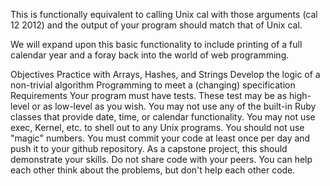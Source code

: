 This is functionally equivalent to calling Unix cal with those arguments (cal 12 2012) and the output of your program should match that of Unix cal.

We will expand upon this basic functionality to include printing of a full calendar year and a foray back into the world of web programming.

Objectives
Practice with Arrays, Hashes, and Strings
Develop the logic of a non-trivial algorithm
Programming to meet a (changing) specification
Requirements
Your program must have tests. These test may be as high-level or as low-level as you wish.
You may not use any of the built-in Ruby classes that provide date, time, or calendar functionality.
You may not use exec, Kernel, etc. to shell out to any Unix programs.
You should not use "magic" numbers.
You must commit your code at least once per day and push it to your github repository.
As a capstone project, this should demonstrate your skills. Do not share code with your peers. You can help each other think about the problems, but don't help each other code.
